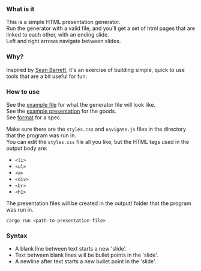 ### What is it
This is a simple HTML presentation generator.  
Run the generator with a valid file, and you'll get a set of html pages that are linked to each other, with an ending slide.  
Left and right arrows navigate between slides.

### Why?
Inspired by [Sean Barrett](https://www.youtube.com/watch?v=eAhWIO1Ra6M), it's an exercise of building simple, quick to use tools that are a bit useful for fun.

### How to use
See the [example file](example/example.txt) for what the generator file will look like.  
See the [example presentation](example/page_1.html) for the goods.  
See [format](#format) for a spec.

Make sure there are the `styles.css` and `navigate.js` files in the directory that the program was run in.  
You can edit the `styles.css` file all you like, but the HTML tags used in the output body are:
- `<li>`
- `<ul>`
- `<a>`
- `<div>`
- `<br>`
- `<h1>`

The presentation files will be created in the output/ folder that the program was run in.
```
cargo run <path-to-presentation-file>
```

### Syntax
- A blank line between text starts a new 'slide'.  
- Text between blank lines will be bullet points in the 'slide'.  
- A newline after text starts a new bullet point in the 'slide'.

